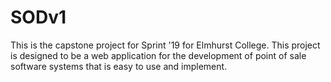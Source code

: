# SODv1
This is the capstone project for Sprint '19 for Elmhurst College. This project is designed to be a web application for the development of point of sale software systems that is easy to use and implement.
